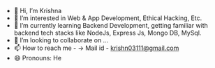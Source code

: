 - 👋 Hi, I’m Krishna
- 👀 I’m interested in Web & App Development, Ethical Hacking, Etc.
- 🌱 I’m currently learning Backend Development, getting familiar with backend tech stacks like NodeJs, Express Js, Mongo DB, MySql.
- 💞️ I’m looking to collaborate on ...
- 📫 How to reach me -
  -> Mail id - krishn03111@gmail.com
- 😄 Pronouns: He

<!---
1KrishnaSingh346/1KrishnaSingh346 is a ✨ special ✨ repository because its `README.md` (this file) appears on your GitHub profile.
You can click the Preview link to take a look at your changes.
--->
